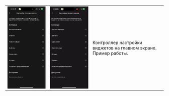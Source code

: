 <table>
  <tr>
    <td>
      <img src="assets/image3456.PNG" width="250">
    </td>
    <td>
      <img src="assets/animation.gif" width="250">
    </td>
    <td>
      <p>Контроллер настройки виджетов на главном экране.<br>Пример работы.</p>
    </td>
  </tr>
</table>
